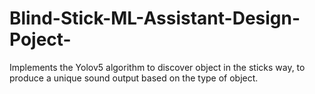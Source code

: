 # Blind-Stick-ML-Assistant-Design-Poject-
Implements the Yolov5 algorithm to discover object in the sticks way, to produce a unique sound output based on the type of object.

